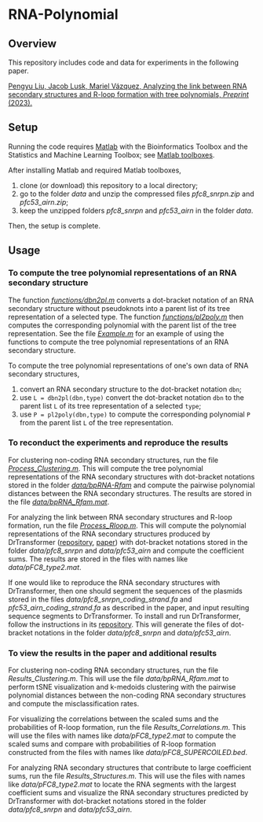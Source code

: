 # RNA-Polynomial

## Overview

This repository includes code and data for experiments in the following paper. 

[Pengyu Liu, Jacob Lusk, Mariel Vázquez, Analyzing the link between RNA secondary structures and R-loop formation with tree polynomials, *Preprint* (2023).](https://)

## Setup

Running the code requires [Matlab](https://matlab.mathworks.com) with the Bioinformatics Toolbox and the Statistics and Machine Learning Toolbox; see [Matlab toolboxes](https://www.mathworks.com/products.html).

After installing Matlab and required Matlab toolboxes, 
1. clone (or download) this repository to a local directory;
2. go to the folder *data* and unzip the compressed files *pfc8_snrpn.zip* and *pfc53_airn.zip*;
3. keep the unzipped folders *pfc8_snrpn* and *pfc53_airn* in the folder *data*.

Then, the setup is complete.

## Usage

### To compute the tree polynomial representations of an RNA secondary structure

The function *[functions/dbn2pl.m](https://github.com/Arsuaga-Vazquez-Lab/RNA-Polynomial/blob/main/functions/dbn2pl.m)* converts a dot-bracket notation of an RNA secondary structure without pseudoknots into a parent list of its tree representation of a selected type.
The function *[functions/pl2poly.m](https://github.com/Arsuaga-Vazquez-Lab/RNA-Polynomial/blob/main/functions/pl2poly.m)* then computes the corresponding polynomial with the parent list of the tree representation.
See the file *[Example.m](https://github.com/Arsuaga-Vazquez-Lab/RNA-Polynomial/blob/main/Example.m)* for an example of using the functions to compute the tree polynomial representations of an RNA secondary structure.

To compute the tree polynomial representations of one's own data of RNA secondary structures,
1. convert an RNA secondary structure to the dot-bracket notation `dbn`;
2. use `L = dbn2pl(dbn,type)` convert the dot-bracket notation `dbn` to the parent list `L` of its tree representation of a selected `type`;
3. use `P = pl2poly(dbn,type)` to compute the corresponding polynomial `P` from the parent list `L` of the tree representation.



### To reconduct the experiments and reproduce the results

For clustering non-coding RNA secondary structures, run the file *[Process_Clustering.m](https://github.com/Arsuaga-Vazquez-Lab/RNA-Polynomial/blob/main/Process_Clustering.m)*.
This will compute the tree polynomial representations of the RNA secondary structures with dot-bracket notations stored in the folder *[data/bpRNA-Rfam](https://github.com/Arsuaga-Vazquez-Lab/RNA-Polynomial/tree/main/data/bpRNA-Rfam)* and compute the pairwise polynomial distances between the RNA secondary structures.
The results are stored in the file *[data/bpRNA_Rfam.mat](https://github.com/Arsuaga-Vazquez-Lab/RNA-Polynomial/blob/main/data/bpRNA_Rfam.mat)*.

For analyzing the link between RNA secondary structures and R-loop formation, run the file *[Process_Rloop.m](https://github.com/Arsuaga-Vazquez-Lab/RNA-Polynomial/blob/main/Process_Rloop.m)*.
This will compute the polynomial representations of the RNA secondary structures produced by DrTransformer ([repository](https://github.com/ViennaRNA/drtransformer), [paper](https://doi.org/10.1093/bioinformatics/btad034)) with dot-bracket notations stored in the folder *data/pfc8_snrpn* and *data/pfc53_airn* and compute the coefficient sums.
The results are stored in the files with names like *data/pFC8_type2.mat*.

If one would like to reproduce the RNA secondary structures with DrTransformer, then one should segment the sequences of the plasmids stored in the files *data/pfc8_snrpn_coding_strand.fa* and *pfc53_airn_coding_strand.fa* as described in the paper, and input resulting sequence segments to DrTransformer. 
To install and run DrTransformer, follow the instructions in its [repository](https://github.com/ViennaRNA/drtransformer).
This will generate the files of dot-bracket notations in the folder *data/pfc8_snrpn* and *data/pfc53_airn*.

### To view the results in the paper and additional results

For clustering non-coding RNA secondary structures, run the file *Results_Clustering.m*.
This will use the file *data/bpRNA_Rfam.mat* to perform tSNE visualization and k-medoids clustering with the pairwise polynomial distances between the non-coding RNA secondary structures and compute the misclassification rates.

For visualizing the correlations between the scaled sums and the probabilities of R-loop formation, run the file *Results_Correlations.m*.
This will use the files with names like *data/pFC8_type2.mat* to compute the scaled sums and compare with probabilities of R-loop formation constructed from the files with names like *data/pFC8_SUPERCOILED.bed*.

For analyzing RNA secondary structures that contribute to large coefficient sums, run the file *Results_Structures.m*.
This will use the files with names like *data/pFC8_type2.mat* to locate the RNA segments with the largest coefficient sums and visualize the RNA secondary structures predicted by DrTransformer with dot-bracket notations stored in the folder *data/pfc8_snrpn* and *data/pfc53_airn*.






